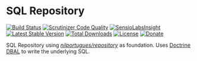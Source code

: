 # SQL Repository

[![Build Status](https://travis-ci.org/PHPRepository/php-sql-repository.svg)](https://travis-ci.org/PHPRepository/php-sql-repository) [![Scrutinizer Code Quality](https://scrutinizer-ci.com/g/PHPRepository/php-sql-repository/badges/quality-score.png?b=master)](https://scrutinizer-ci.com/g/PHPRepository/php-sql-repository/?branch=master) [![SensioLabsInsight](https://insight.sensiolabs.com/projects/9fc69e98-13b4-4ea5-a5fb-c394b42586e3/mini.png?gold)](https://insight.sensiolabs.com/projects/9fc69e98-13b4-4ea5-a5fb-c394b42586e3) [![Latest Stable Version](https://poser.pugx.org/nilportugues/sql-repository/v/stable)](https://packagist.org/packages/nilportugues/sql-repository) [![Total Downloads](https://poser.pugx.org/nilportugues/sql-repository/downloads)](https://packagist.org/packages/nilportugues/sql-repository) [![License](https://poser.pugx.org/nilportugues/sql-repository/license)](https://packagist.org/packages/nilportugues/sql-repository)
[![Donate](https://www.paypalobjects.com/en_US/i/btn/btn_donate_SM.gif)](https://paypal.me/nilportugues)


SQL Repository using *[nilportugues/repository](https://github.com/nilportugues/php-repository)* as foundation. Uses [Doctrine DBAL](http://docs.doctrine-project.org/projects/doctrine-dbal/en/latest/reference/query-builder.html) to write the underlying SQL.
